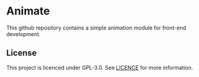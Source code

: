 # Animate
This github repository contains a simple animation module for front-end development.

## License

This project is licenced under GPL-3.0. See [LICENCE](LICENCE) for more information.